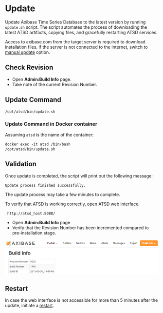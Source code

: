 # Update


Update Axibase Time Series Database to the latest version by running `update.sh` script. 
The script automates the process of downloading the latest ATSD artifacts, 
copying files, and gracefully restarting ATSD services.

Access to axibase.com from the target server is required to download installation files. If the server is not connected to the Internet, switch to [manual update](update-manual.md) option.

## Check Revision

* Open **Admin:Build Info** page.
* Take note of the current Revision Number.

## Update Command

```sh
/opt/atsd/bin/update.sh
```

### Update Command in Docker container

Assuming `atsd` is the name of the container:

```
docker exec -it atsd /bin/bash
/opt/atsd/bin/update.sh
```

## Validation

Once update is completed, the script will print out the following message:

```
Update process finished successfully.
```

The update process may take a few minutes to complete.

To verify that ATSD is working correctly, open ATSD web interface:

```sh
 http://atsd_host:8088/
```

* Open **Admin:Build Info** page
* Verify that the Revision Number has been incremented compared to pre-installation stage.

![](images/ATSD_build_info.png "ATSD_build_info")

## Restart

In case the web interface is not accessible for more than 5 minutes after the update, initiate a [restart](restarting.md).

